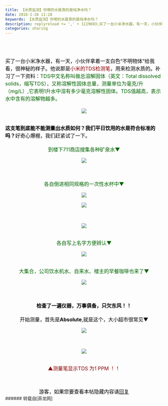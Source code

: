 ```yaml
---
title: 【水质监测】你喝的水是真的是纯净水吗？
date: 2018-1-26 11:28
keywords: 【水质监测】你喝的水是真的是纯净水吗？
description: replyreload += ',' + 1119603;买了一台小米净水器，有一天，小伙伴拿着一支白色“不明物体”给我看，很神秘的样子。他说那是小米的TDS检测笔，用来检测水质的。补习了一下资料：TDS中文名称叫做总溶解固体（英文：Total dissolved solids，缩写TDS），又称溶解性固体总量，测量单位为毫克/升（mg/L）,它表明1升水中溶有多少毫克溶解性固体。TDS值越高，表示水中含有的溶解物越多。这支笔到底能不能测量出水质如何？我们平日饮用的水是符合标准的吗？好奇心爆棚，我们赶紧试了一下。到楼下711商店搜集各种矿泉水▼各自倒进相同规格的一次性水杯中▼各自写上名字方便辨认▼大集合，公司饮水机水、自来水、楼主的早餐咖啡也来了▼检查了一遍仪器，万事俱备，只欠东风！！开始测量，首先是Absolute,就是这个，大小超市很常见▼▲测量笔显示TDS 为1 PPM ！！游客，如果您要查看本帖隐藏内容请回复
categories: sharing
---
```

<td class="t_f" id="postmessage_1119603">

<script type="028e8bcd8d09592b4ecdd497-text/javascript">replyreload += ',' + 1119603;</script><br/>
<br/>
<div align="center"><font size="3"><font color="#000000"><br/>
</font></font><div align="left"><font size="3"><font color="#000000">买了一台小米净水器，有一天，小伙伴拿着一支白色“不明物体”给我看，很神秘的样子。他说那是</font><font color="#8b0000">小米的TDS检测笔</font><font color="#000000">，用来检测水质的。补习了一下资料：</font><font color="#006400">TDS中文名称叫做总溶解固体（英文：Total dissolved solids，缩写TDS），又称溶解性固体总量，测量单位为毫克/升（mg/L）,它表明1升水中溶有多少毫克溶解性固体。TDS值越高，表示水中含有的溶解物越多。</font></font></div><font size="3"><br/>
<font color="#000000">

<img aid="752222" data-cf-modified-028e8bcd8d09592b4ecdd497-="" file="data/attachment/forum/201801/26/104203z5cy2biga55g2gb4.jpg.thumb.jpg" id="aimg_752222" inpost="1" onclick="" onmouseover="" src="http://www.flw.ph/data/attachment/forum/201801/26/104203z5cy2biga55g2gb4.jpg" style="cursor:pointer" zoomfile="data/attachment/forum/201801/26/104203z5cy2biga55g2gb4.jpg"/>


</font></font></div><div align="center"><font size="3"><br/>
</font><div align="left"><font color="#000"><font size="3"><strong>这支笔到底能不能测量出水质如何？我们平日饮用的水是符合标准的吗？</strong>好奇心爆棚，我们赶紧试了一下。</font></font></div><div align="center"><font color="#000"><font size="3"><font color="#000000"><br/>
</font></font></font></div><font size="3"><font color="#006400">到楼下711商店搜集各种矿泉水<font face="&amp;quot;">▼</font></font><br/>
<font color="#000000">

<img aid="752225" data-cf-modified-028e8bcd8d09592b4ecdd497-="" file="data/attachment/forum/201801/26/104207mx1zjsousl8zu1e6.jpg.thumb.jpg" id="aimg_752225" inpost="1" onclick="" onmouseover="" src="http://www.flw.ph/data/attachment/forum/201801/26/104207mx1zjsousl8zu1e6.jpg" style="cursor:pointer" zoomfile="data/attachment/forum/201801/26/104207mx1zjsousl8zu1e6.jpg"/>


</font><br/>
<br/>
<font color="#006400">各自倒进相同规格的一次性水杯中<font face="&amp;quot;">▼</font></font></font></div><div align="center"><font size="3">

<img aid="752230" data-cf-modified-028e8bcd8d09592b4ecdd497-="" file="data/attachment/forum/201801/26/104215w1r9p6jvy68ktriq.jpg.thumb.jpg" id="aimg_752230" inpost="1" onclick="" onmouseover="" src="http://www.flw.ph/data/attachment/forum/201801/26/104215w1r9p6jvy68ktriq.jpg" style="cursor:pointer" zoomfile="data/attachment/forum/201801/26/104215w1r9p6jvy68ktriq.jpg"/>


</font></div><div align="center"><font size="3">

<img aid="752224" data-cf-modified-028e8bcd8d09592b4ecdd497-="" file="data/attachment/forum/201801/26/104206z60zonormoza9atn.jpg.thumb.jpg" id="aimg_752224" inpost="1" onclick="" onmouseover="" src="http://www.flw.ph/data/attachment/forum/201801/26/104206z60zonormoza9atn.jpg" style="cursor:pointer" zoomfile="data/attachment/forum/201801/26/104206z60zonormoza9atn.jpg"/>


</font></div><font size="3"><br/>
</font><div align="center"><font size="3">

<img aid="752228" data-cf-modified-028e8bcd8d09592b4ecdd497-="" file="data/attachment/forum/201801/26/104211fkqqukll027xvooq.jpg.thumb.jpg" id="aimg_752228" inpost="1" onclick="" onmouseover="" src="http://www.flw.ph/data/attachment/forum/201801/26/104211fkqqukll027xvooq.jpg" style="cursor:pointer" zoomfile="data/attachment/forum/201801/26/104211fkqqukll027xvooq.jpg"/>


</font></div><font size="3"><br/>
</font><div align="center"><font size="3"><font color="#006400">各自写上名字方便辨认<font face="&amp;quot;">▼</font></font></font></div><div align="center"><font size="3">

<img aid="752229" data-cf-modified-028e8bcd8d09592b4ecdd497-="" file="data/attachment/forum/201801/26/104213sqmiiyunng75cic5.jpg.thumb.jpg" id="aimg_752229" inpost="1" onclick="" onmouseover="" src="http://www.flw.ph/data/attachment/forum/201801/26/104213sqmiiyunng75cic5.jpg" style="cursor:pointer" zoomfile="data/attachment/forum/201801/26/104213sqmiiyunng75cic5.jpg"/>


</font></div><font size="3"><br/>
</font><div align="center"><font size="3"><font color="#006400">大集合，公司饮水机水、自来水、楼主的早餐咖啡也来了<font face="&amp;quot;">▼</font></font></font></div><div align="center"><font size="3">

<img aid="752217" data-cf-modified-028e8bcd8d09592b4ecdd497-="" file="data/attachment/forum/201801/26/104157bwo78ko068caop9k.jpg.thumb.jpg" id="aimg_752217" inpost="1" onclick="" onmouseover="" src="http://www.flw.ph/data/attachment/forum/201801/26/104157bwo78ko068caop9k.jpg" style="cursor:pointer" zoomfile="data/attachment/forum/201801/26/104157bwo78ko068caop9k.jpg"/>


<font color="#000000"><br/>
<br/>
<strong>检查了一遍仪器，万事俱备，只欠东风！！</strong><br/>
<br/>
开始测量，首先是<strong>Absolute</strong>,就是这个，大小超市很常见</font><font color="#000"><font face="&amp;quot;">▼</font></font></font></div><div align="center"><font size="3">

<img aid="752243" data-cf-modified-028e8bcd8d09592b4ecdd497-="" file="data/attachment/forum/201801/26/105956t7ajxu006sjide84.jpg.thumb.jpg" id="aimg_752243" inpost="1" onclick="" onmouseover="" src="http://www.flw.ph/data/attachment/forum/201801/26/105956t7ajxu006sjide84.jpg" style="cursor:pointer" zoomfile="data/attachment/forum/201801/26/105956t7ajxu006sjide84.jpg"/>


</font></div><div align="center"><font size="3"><font color="#000"><font color="#878787"><br/>
</font></font><font color="#000000">

<img aid="752216" data-cf-modified-028e8bcd8d09592b4ecdd497-="" file="data/attachment/forum/201801/26/104155jq2nwslnzwzl2mz7.jpg.thumb.jpg" id="aimg_752216" inpost="1" onclick="" onmouseover="" src="http://www.flw.ph/data/attachment/forum/201801/26/104155jq2nwslnzwzl2mz7.jpg" style="cursor:pointer" zoomfile="data/attachment/forum/201801/26/104155jq2nwslnzwzl2mz7.jpg"/>


</font><br/>
<font color="#8b0000"><font face="&amp;quot;">▲</font>测量笔显示TDS 为1 PPM ！！</font></font></div><div align="center"><font size="3"><font color="#000000"><br/>
<div class="locked">游客，如果您要查看本帖隐藏内容请<a data-cf-modified-028e8bcd8d09592b4ecdd497-="" href="forum.php?mod=post&amp;action=reply&amp;fid=47&amp;tid=331171" onclick="if (!window.__cfRLUnblockHandlers) return false; showWindow('reply', this.href)">回复</a></div></font></font></div></td>
###### 转载自[菲龙网]